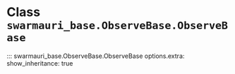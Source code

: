 # Class `swarmauri_base.ObserveBase.ObserveBase`

::: swarmauri_base.ObserveBase.ObserveBase
    options.extra:
      show_inheritance: true

